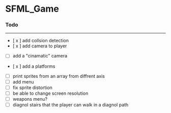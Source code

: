# SFML_Game

### Todo
------------------------
- [ x ] add collsion detection
- [ x ] add camera to player
- [ ] add a "cinamatic" camera
- [ x ] add a platforms
- [ ] print sprites from an array from diffrent axis
- [ ] add menu
- [ ] fix sprite distortion 
- [ ] be able to change screen resolution
- [ ] weapons menu?
- [ ] diagnol stairs that the player can walk in a diagnol path
